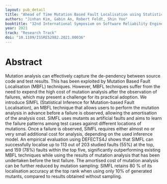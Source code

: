 ```yaml
---
layout: pub_detail
title: "Ahead of Time Mutation Based Fault Localisation using Statistical Inference"
authors: "Jinhan Kim, Gabin An, Robert Feldt, Shin Yoo"
booktitle: "32nd International Symposium on Software Reliability Engineering (ISSRE'21)"
year: 2021
track: "Research Track"
doi: "10.1109/ISSRE52982.2021.00036"
---
```


# Abstract

Mutation analysis can effectively capture the de-pendency between source code and test results. This has been exploited by Mutation Based Fault Localisation (MBFL) techniques. However, MBFL techniques suffer from the need to expend the high cost of mutation analysis after the observation of failures, which may present a challenge for its practical adoption. We introduce SIMFL (Statistical Inference for Mutation-based Fault Localisation), an MBFL technique that allows users to perform the mutation analysis in advance before a failure is observed, allowing the amortisation of the analysis cost. SIMFL uses mutants as artificial faults and aims to learn the failure patterns among test cases against different locations of mutations. Once a failure is observed, SIMFL requires either almost no or very small additional cost for analysis, depending on the used inference model. An empirical evaluation using DEFECTS4J shows that SIMFL can successfully localise up to 113 out of 203 studied faults (55%) at the top, and 159 (78%) faults within the top five, significantly outperforming existing MBFL techniques while using the results of mutation analysis that has been undertaken before the test failure. The amortised cost of mutation analysis can be further reduced by mutation sampling: SIMFL retains 80 % of its localisation accuracy at the top rank when using only 10% of generated mutants, compared to results obtained without sampling.
